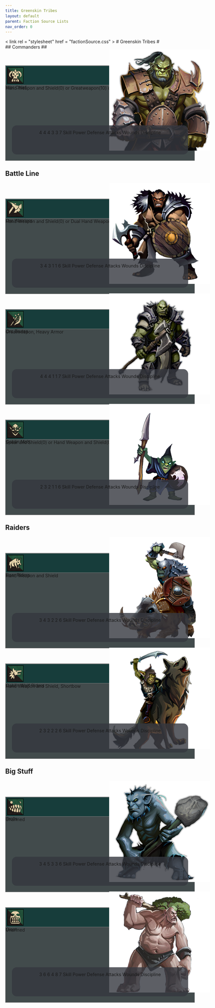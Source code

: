 ```yaml
---
title: Greenskin Tribes
layout: default
parent: Faction Source Lists
nav_order: 0
---
```

 <link rel="stylesheet" href=".. / .. / style.css">
    < link rel = "stylesheet" href = "factionSource.css" >
# Greenskin Tribes #
## Commanders ##
<div style="position:relative; width:650px; height:350px;">
<div style = "position:absolute; top:50px; width:600px; height:300px; background-color: rgba(66,75,76, 1);border:1px solid; border-color:grey" >

<div style = "width:600px; height:60px; background:#173d3b; border:1px solid; border-color:grey" >
   
<img src = "icons/GreenskinTribes/WarChief.png" style = " height:52px; margin-top: 4px; margin-left: 4px">
      
<div class = "unit-name">War Chief</div>

  </div>

<div class = "unit-props" > Hand Weapon and Shield(0) or Greatweapon(10) or Dual Hand Weapons(5) </div>
                

<div style = "position:absolute; bottom:19px; height:92px; left:20px; width:560px; background:grey;background-color: rgba(53,56,63, 0.8); text-align: center; z-index: 1;border-radius: 15px;" >
                 
<span class = "statbox" >4</span>
<span class = "statbox" >4 </span>
<span class = "statbox" >4</span>
<span class = "statbox" >3</span>
<span class = "statbox" >3</span>
<span class = "statbox" >7</span>
<span class = "stat-text" >Skill</span>
<span class = "stat-text" >Power</span>
<span class = "stat-text" >Defense</span>
<span class = "stat-text" >Attacks</span>
<span class = "stat-text" >Wounds</span>
<span class = "stat-text" >Discipline</span>
</div>

</div>
<img src = "images/GreenskinTribes/WarChief.png" style="position:absolute; bottom:30px; right:0px; height:320px">
</div>

## Battle Line ##
<div style="position:relative; width:650px; height:350px;">
<div style = "position:absolute; top:50px; width:600px; height:300px; background-color: rgba(66,75,76, 1);border:1px solid; border-color:grey" >

<div style = "width:600px; height:60px; background:#173d3b; border:1px solid; border-color:grey" >
   
<img src = "icons/GreenskinTribes/OrcWarriors.png" style = " height:52px; margin-top: 4px; margin-left: 4px">
      
<div class = "unit-name">Orc Warriors</div>

  </div>

<div class = "unit-props" > Hand Weapon and Shield(0) or Dual Hand Weapons(0) </div>
                

<div style = "position:absolute; bottom:19px; height:92px; left:20px; width:560px; background:grey;background-color: rgba(53,56,63, 0.8); text-align: center; z-index: 1;border-radius: 15px;" >
                 
<span class = "statbox" >3</span>
<span class = "statbox" >4 </span>
<span class = "statbox" >3</span>
<span class = "statbox" >1</span>
<span class = "statbox" >1</span>
<span class = "statbox" >6</span>
<span class = "stat-text" >Skill</span>
<span class = "stat-text" >Power</span>
<span class = "stat-text" >Defense</span>
<span class = "stat-text" >Attacks</span>
<span class = "stat-text" >Wounds</span>
<span class = "stat-text" >Discipline</span>
</div>

</div>
<img src = "images/GreenskinTribes/OrcWarriors.png" style="position:absolute; bottom:30px; right:0px; height:320px">
</div>

<div style="position:relative; width:650px; height:350px;">
<div style = "position:absolute; top:50px; width:600px; height:300px; background-color: rgba(66,75,76, 1);border:1px solid; border-color:grey" >

<div style = "width:600px; height:60px; background:#173d3b; border:1px solid; border-color:grey" >
   
<img src = "icons/GreenskinTribes/OrcBrutes.png" style = " height:52px; margin-top: 4px; margin-left: 4px">
      
<div class = "unit-name">Orc Brutes</div>

  </div>

<div class = "unit-props" > Greatweapon, Heavy Armor </div>
                

<div style = "position:absolute; bottom:19px; height:92px; left:20px; width:560px; background:grey;background-color: rgba(53,56,63, 0.8); text-align: center; z-index: 1;border-radius: 15px;" >
                 
<span class = "statbox" >4</span>
<span class = "statbox" >4 </span>
<span class = "statbox" >4</span>
<span class = "statbox" >1</span>
<span class = "statbox" >1</span>
<span class = "statbox" >7</span>
<span class = "stat-text" >Skill</span>
<span class = "stat-text" >Power</span>
<span class = "stat-text" >Defense</span>
<span class = "stat-text" >Attacks</span>
<span class = "stat-text" >Wounds</span>
<span class = "stat-text" >Discipline</span>
</div>

</div>
<img src = "images/GreenskinTribes/OrcBrutes.png" style="position:absolute; bottom:30px; right:0px; height:320px">
</div>

<div style="position:relative; width:650px; height:350px;">
<div style = "position:absolute; top:50px; width:600px; height:300px; background-color: rgba(66,75,76, 1);border:1px solid; border-color:grey" >

<div style = "width:600px; height:60px; background:#173d3b; border:1px solid; border-color:grey" >
   
<img src = "icons/GreenskinTribes/GoblinMob.png" style = " height:52px; margin-top: 4px; margin-left: 4px">
      
<div class = "unit-name">Goblin Mob</div>

  </div>

<div class = "unit-props" > Spear and Shield(0) or Hand Weapon and Shield(0) </div>
                

<div style = "position:absolute; bottom:19px; height:92px; left:20px; width:560px; background:grey;background-color: rgba(53,56,63, 0.8); text-align: center; z-index: 1;border-radius: 15px;" >
                 
<span class = "statbox" >2</span>
<span class = "statbox" >3 </span>
<span class = "statbox" >2</span>
<span class = "statbox" >1</span>
<span class = "statbox" >1</span>
<span class = "statbox" >6</span>
<span class = "stat-text" >Skill</span>
<span class = "stat-text" >Power</span>
<span class = "stat-text" >Defense</span>
<span class = "stat-text" >Attacks</span>
<span class = "stat-text" >Wounds</span>
<span class = "stat-text" >Discipline</span>
</div>

</div>
<img src = "images/GreenskinTribes/GoblinMob.png" style="position:absolute; bottom:30px; right:0px; height:320px">
</div>

## Raiders ##
<div style="position:relative; width:650px; height:350px;">
<div style = "position:absolute; top:50px; width:600px; height:300px; background-color: rgba(66,75,76, 1);border:1px solid; border-color:grey" >

<div style = "width:600px; height:60px; background:#173d3b; border:1px solid; border-color:grey" >
   
<img src = "icons/GreenskinTribes/BoarRiders.png" style = " height:52px; margin-top: 4px; margin-left: 4px">
      
<div class = "unit-name">Boar Riders</div>

  </div>

<div class = "unit-props" > Hand Weapon and Shield </div>
                

<div style = "position:absolute; bottom:19px; height:92px; left:20px; width:560px; background:grey;background-color: rgba(53,56,63, 0.8); text-align: center; z-index: 1;border-radius: 15px;" >
                 
<span class = "statbox" >3</span>
<span class = "statbox" >4 </span>
<span class = "statbox" >3</span>
<span class = "statbox" >2</span>
<span class = "statbox" >2</span>
<span class = "statbox" >6</span>
<span class = "stat-text" >Skill</span>
<span class = "stat-text" >Power</span>
<span class = "stat-text" >Defense</span>
<span class = "stat-text" >Attacks</span>
<span class = "stat-text" >Wounds</span>
<span class = "stat-text" >Discipline</span>
</div>

</div>
<img src = "images/GreenskinTribes/BoarRiders.png" style="position:absolute; bottom:30px; right:0px; height:320px">
</div>

<div style="position:relative; width:650px; height:350px;">
<div style = "position:absolute; top:50px; width:600px; height:300px; background-color: rgba(66,75,76, 1);border:1px solid; border-color:grey" >

<div style = "width:600px; height:60px; background:#173d3b; border:1px solid; border-color:grey" >
   
<img src = "icons/GreenskinTribes/GoblinWolfRiders.png" style = " height:52px; margin-top: 4px; margin-left: 4px">
      
<div class = "unit-name">Goblin Wolf Riders</div>

  </div>

<div class = "unit-props" > Hand Weapon and Shield, Shortbow </div>
                

<div style = "position:absolute; bottom:19px; height:92px; left:20px; width:560px; background:grey;background-color: rgba(53,56,63, 0.8); text-align: center; z-index: 1;border-radius: 15px;" >
                 
<span class = "statbox" >2</span>
<span class = "statbox" >3 </span>
<span class = "statbox" >2</span>
<span class = "statbox" >2</span>
<span class = "statbox" >2</span>
<span class = "statbox" >6</span>
<span class = "stat-text" >Skill</span>
<span class = "stat-text" >Power</span>
<span class = "stat-text" >Defense</span>
<span class = "stat-text" >Attacks</span>
<span class = "stat-text" >Wounds</span>
<span class = "stat-text" >Discipline</span>
</div>

</div>
<img src = "images/GreenskinTribes/GoblinWolfRiders.png" style="position:absolute; bottom:30px; right:0px; height:320px">
</div>

## Big Stuff ##
<div style="position:relative; width:650px; height:350px;">
<div style = "position:absolute; top:50px; width:600px; height:300px; background-color: rgba(66,75,76, 1);border:1px solid; border-color:grey" >

<div style = "width:600px; height:60px; background:#173d3b; border:1px solid; border-color:grey" >
   
<img src = "icons/GreenskinTribes/Trolls.png" style = " height:52px; margin-top: 4px; margin-left: 4px">
      
<div class = "unit-name">Trolls</div>

  </div>

<div class = "unit-props" > Unarmed </div>
                

<div style = "position:absolute; bottom:19px; height:92px; left:20px; width:560px; background:grey;background-color: rgba(53,56,63, 0.8); text-align: center; z-index: 1;border-radius: 15px;" >
                 
<span class = "statbox" >3</span>
<span class = "statbox" >4 </span>
<span class = "statbox" >5</span>
<span class = "statbox" >3</span>
<span class = "statbox" >3</span>
<span class = "statbox" >6</span>
<span class = "stat-text" >Skill</span>
<span class = "stat-text" >Power</span>
<span class = "stat-text" >Defense</span>
<span class = "stat-text" >Attacks</span>
<span class = "stat-text" >Wounds</span>
<span class = "stat-text" >Discipline</span>
</div>

</div>
<img src = "images/GreenskinTribes/Trolls.png" style="position:absolute; bottom:30px; right:0px; height:320px">
</div>

<div style="position:relative; width:650px; height:350px;">
<div style = "position:absolute; top:50px; width:600px; height:300px; background-color: rgba(66,75,76, 1);border:1px solid; border-color:grey" >

<div style = "width:600px; height:60px; background:#173d3b; border:1px solid; border-color:grey" >
   
<img src = "icons/GreenskinTribes/Giant.png" style = " height:52px; margin-top: 4px; margin-left: 4px">
      
<div class = "unit-name">Giant</div>

  </div>

<div class = "unit-props" > Unarmed </div>
                

<div style = "position:absolute; bottom:19px; height:92px; left:20px; width:560px; background:grey;background-color: rgba(53,56,63, 0.8); text-align: center; z-index: 1;border-radius: 15px;" >
                 
<span class = "statbox" >3</span>
<span class = "statbox" >6 </span>
<span class = "statbox" >6</span>
<span class = "statbox" >4</span>
<span class = "statbox" >8</span>
<span class = "statbox" >7</span>
<span class = "stat-text" >Skill</span>
<span class = "stat-text" >Power</span>
<span class = "stat-text" >Defense</span>
<span class = "stat-text" >Attacks</span>
<span class = "stat-text" >Wounds</span>
<span class = "stat-text" >Discipline</span>
</div>

</div>
<img src = "images/GreenskinTribes/Giant.png" style="position:absolute; bottom:30px; right:0px; height:320px">
</div>

